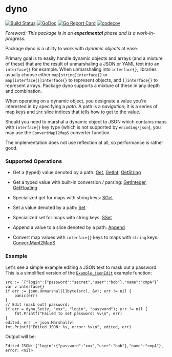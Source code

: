 # dyno

[![Build Status](https://travis-ci.org/icza/dyno.svg?branch=master)](https://travis-ci.org/icza/dyno)
[![GoDoc](https://godoc.org/github.com/icza/dyno?status.svg)](https://godoc.org/github.com/icza/dyno)
[![Go Report Card](https://goreportcard.com/badge/github.com/icza/dyno)](https://goreportcard.com/report/github.com/icza/dyno)
[![codecov](https://codecov.io/gh/icza/dyno/branch/master/graph/badge.svg)](https://codecov.io/gh/icza/dyno)

_Foreword: This package is in an **experimental** phase and is a work-in-progress._

Package dyno is a utility to work with _dynamic objects_ at ease.

Primary goal is to easily handle dynamic objects and arrays (and a mixture of these)
that are the result of unmarshaling a JSON or YAML text into an `interface{}`
for example. When unmarshaling into `interface{}`, libraries usually choose
either `map[string]interface{}` or `map[interface{}]interface{}` to represent objects,
and `[]interface{}` to represent arrays. Package dyno supports a mixture of
these in any depth and combination.

When operating on a dynamic object, you designate a value you're interested
in by specifying a _path_. A path is a _navigation_; it is a series of map keys
and `int` slice indices that tells how to get to the value.

Should you need to marshal a dynamic object to JSON which contains maps with
`interface{}` key type (which is not supported by `encoding/json`), you may use
the `ConvertMapI2MapS` converter function.

The implementation does not use reflection at all, so performance is rather good.

### Supported Operations

- Get a (typed) value denoted by a path: [Get](https://godoc.org/github.com/icza/dyno#Get), [GetInt](https://godoc.org/github.com/icza/dyno#GetInt), [GetString](https://godoc.org/github.com/icza/dyno#GetString)

- Get a typed value with built-in conversion / parsing: [GetInteger](https://godoc.org/github.com/icza/dyno#GetInteger), [GetFloating](https://godoc.org/github.com/icza/dyno#GetFloating)

- Specialized get for maps with string keys: [SGet](https://godoc.org/github.com/icza/dyno#SGet)

- Set a value denoted by a path: [Set](https://godoc.org/github.com/icza/dyno#Set)

- Specialized set for maps with string keys: [SSet](https://godoc.org/github.com/icza/dyno#SSet)

- Append a value to a slice denoted by a path: [Append](https://godoc.org/github.com/icza/dyno#Append)

- Convert map values with `interface{}` keys to maps with `string` keys: [ConvertMapI2MapS](https://godoc.org/github.com/icza/dyno#ConvertMapI2MapS)

### Example

Let's see a simple example editing a JSON text to mask out a password. This is
a simplified version of the [`Example_jsonEdit`](https://godoc.org/github.com/icza/dyno#example-package--JsonEdit) example function:

	src := `{"login":{"password":"secret","user":"bob"},"name":"cmpA"}`
	var v interface{}
	if err := json.Unmarshal([]byte(src), &v); err != nil {
		panic(err)
	}
	// Edit (mask out) password:
	if err = dyno.Set(v, "xxx", "login", "password"); err != nil {
		fmt.Printf("Failed to set password: %v\n", err)
	}
	edited, err := json.Marshal(v)
	fmt.Printf("Edited JSON: %s, error: %v\n", edited, err)

Output will be:

	Edited JSON: {"login":{"password":"xxx","user":"bob"},"name":"cmpA"}, error: <nil>
